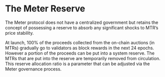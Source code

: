 # The Meter Reserve

The Meter protocol does not have a centralized government but retains the concept of possessing a reserve to absorb any significant shocks to MTR’s price stability.&#x20;

At launch, 100% of the proceeds collected from the on-chain auctions (in MTRs) gradually go to validators as block rewards in the next 24 epochs.  However a portion of the proceeds can be put into a system reserve. The MTRs that are put into the reserve are temporarily removed from circulation. This reserve allocation ratio is a parameter that can be adjusted via the Meter governance process.

&#x20;
